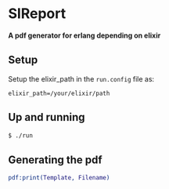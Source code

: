 # SlReport

**A pdf generator for erlang depending on elixir**

## Setup

Setup the elixir_path in the ```run.config``` file as:
```
elixir_path=/your/elixir/path
```

## Up and running

```bash
$ ./run
```

## Generating the pdf

```erlang
pdf:print(Template, Filename)
```
